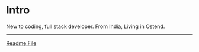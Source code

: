 # Intro

New to coding, full stack developer. 
From India, Living in Ostend.

---

[Readme File](./README)

